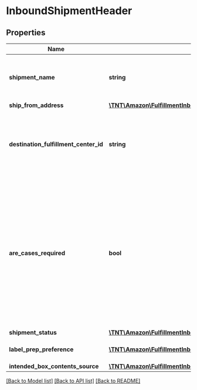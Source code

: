 # InboundShipmentHeader

## Properties
Name | Type | Description | Notes
------------ | ------------- | ------------- | -------------
**shipment_name** | **string** | The name for the shipment. Use a naming convention that helps distinguish between shipments over time, such as the date the shipment was created. | 
**ship_from_address** | [**\TNT\Amazon\FulfillmentInbound\V0\Model\Address**](Address.md) | The return address. | 
**destination_fulfillment_center_id** | **string** | The identifier for the fulfillment center to which the shipment will be shipped. Get this value from the InboundShipmentPlan object in the response returned by the createInboundShipmentPlan operation. | 
**are_cases_required** | **bool** | Indicates whether or not an inbound shipment contains case-packed boxes. Note: A shipment must contain either all case-packed boxes or all individually packed boxes.  Possible values:  true - All boxes in the shipment must be case packed.  false - All boxes in the shipment must be individually packed.  Note: If AreCasesRequired &#x3D; true for an inbound shipment, then the value of QuantityInCase must be greater than zero for every item in the shipment. Otherwise the service returns an error. | [optional] 
**shipment_status** | [**\TNT\Amazon\FulfillmentInbound\V0\Model\ShipmentStatus**](ShipmentStatus.md) |  | 
**label_prep_preference** | [**\TNT\Amazon\FulfillmentInbound\V0\Model\LabelPrepPreference**](LabelPrepPreference.md) | The preference for label preparation for an inbound shipment. | 
**intended_box_contents_source** | [**\TNT\Amazon\FulfillmentInbound\V0\Model\IntendedBoxContentsSource**](IntendedBoxContentsSource.md) |  | [optional] 

[[Back to Model list]](../README.md#documentation-for-models) [[Back to API list]](../README.md#documentation-for-api-endpoints) [[Back to README]](../README.md)


